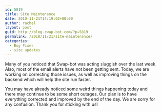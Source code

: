```yaml
---
id: 5819
title: Site Maintenance
date: 2010-11-21T14:19:02+00:00
author: rachel
layout: post
guid: http://blog.swap-bot.com/?p=5819
permalink: /2010/11/21/site-maintenance/
categories:
  - Bug Fixes
  - site updates
---
```

Many of you noticed that Swap-bot was acting sluggish over the last week. Also, most of the email alerts have not been getting sent. Today, we are working on correcting those issues, as well as improving things on the backend which will help the site run faster.

You may have already noticed some weird things happening today and there may continue to be some short outages. Our plan is to have everything corrected and improved by the end of the day. We are sorry for any confusion. Thank you for sticking with us!